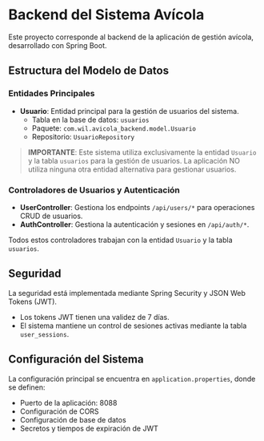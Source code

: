 # Backend del Sistema Avícola

Este proyecto corresponde al backend de la aplicación de gestión avícola, desarrollado con Spring Boot.

## Estructura del Modelo de Datos

### Entidades Principales

- **Usuario**: Entidad principal para la gestión de usuarios del sistema.
  - Tabla en la base de datos: `usuarios` 
  - Paquete: `com.wil.avicola_backend.model.Usuario`
  - Repositorio: `UsuarioRepository`

> **IMPORTANTE**: Este sistema utiliza exclusivamente la entidad `Usuario` y la tabla `usuarios` para la gestión de usuarios.
> La aplicación NO utiliza ninguna otra entidad alternativa para gestionar usuarios.

### Controladores de Usuarios y Autenticación

- **UserController**: Gestiona los endpoints `/api/users/*` para operaciones CRUD de usuarios.
- **AuthController**: Gestiona la autenticación y sesiones en `/api/auth/*`.

Todos estos controladores trabajan con la entidad `Usuario` y la tabla `usuarios`.

## Seguridad

La seguridad está implementada mediante Spring Security y JSON Web Tokens (JWT).

- Los tokens JWT tienen una validez de 7 días.
- El sistema mantiene un control de sesiones activas mediante la tabla `user_sessions`.

## Configuración del Sistema

La configuración principal se encuentra en `application.properties`, donde se definen:

- Puerto de la aplicación: 8088
- Configuración de CORS
- Configuración de base de datos
- Secretos y tiempos de expiración de JWT
